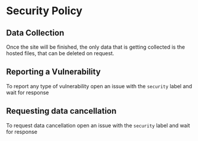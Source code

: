 # Security Policy
## Data Collection
Once the site will be finished, the only data that is getting collected is the hosted files, that can be deleted on request.

## Reporting a Vulnerability
To report any type of vulnerability open an issue with the `security` label and wait for response
## Requesting data cancellation
To request data cancellation open an issue with the `security` label and wait for response
